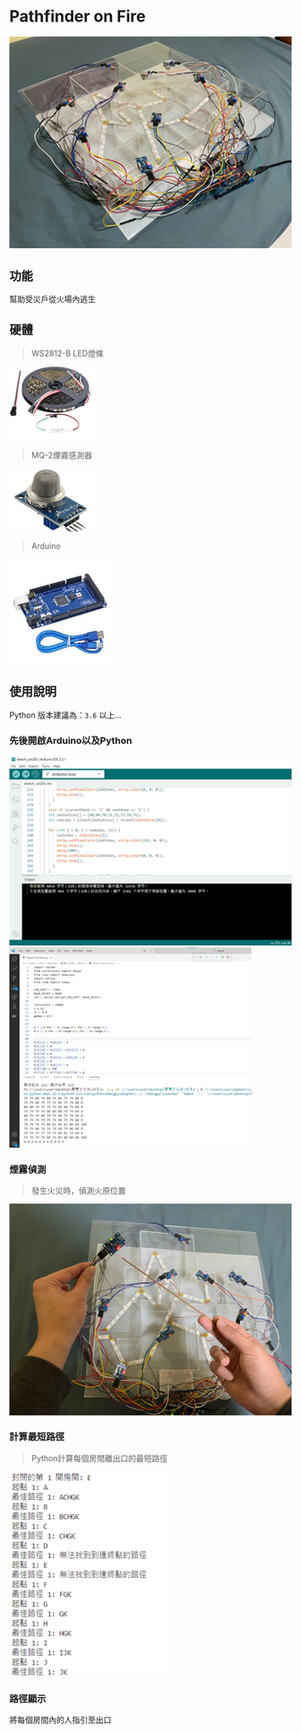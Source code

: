 # Pathfinder on Fire

![專案封面圖](https://github.com/ahq0120/image/blob/main/Model.png)

## 功能

幫助受災戶從火場內逃生

## 硬體

> WS2812-B LED燈條

![WS2812-B](https://github.com/ahq0120/image/blob/main/WS2812B.png)

> MQ-2煙霧感測器

![MQ-2](https://github.com/ahq0120/image/blob/main/MQ2.png)

> Arduino

![Arduino](https://github.com/ahq0120/image/blob/main/Arduino.jpg)

## 使用說明

Python 版本建議為：`3.6` 以上...

### 先後開啟Arduino以及Python

![Arduinoc](https://github.com/ahq0120/image/blob/main/Arduinoc.png)
![Pythonc](https://github.com/ahq0120/image/blob/main/Pythonc.png)

### 煙霧偵測

> 發生火災時，偵測火原位置

![smoke0](https://github.com/ahq0120/image/blob/main/smoke0.png)

### 計算最短路徑

> Python計算每個房間離出口的最短路徑

![q0](https://github.com/ahq0120/image/blob/main/q0.png)

### 路徑顯示

將每個房間內的人指引至出口
